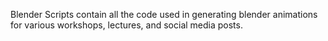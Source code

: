 Blender Scripts contain all the code used in generating blender animations for various workshops, lectures, and social media posts.
